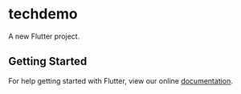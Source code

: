 # techdemo

A new Flutter project.

## Getting Started

For help getting started with Flutter, view our online
[documentation](https://flutter.io/).
